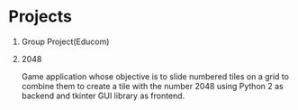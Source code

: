 # Projects

1. Group Project(Educom)
   
2. 2048

   Game application whose objective is to slide numbered tiles on a grid to combine them to create a tile with the number 2048 using Python 2 as backend and tkinter GUI library as    frontend.
   
   
